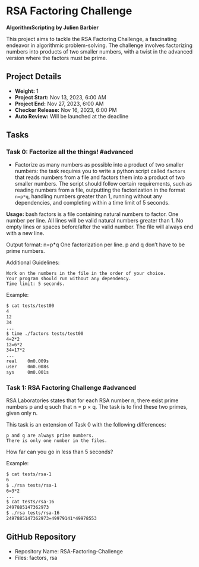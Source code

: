 # RSA Factoring Challenge

**AlgorithmScripting by Julien Barbier**

This project aims to tackle the RSA Factoring Challenge, a fascinating endeavor in algorithmic problem-solving. The challenge involves factorizing numbers into products of two smaller numbers, with a twist in the advanced version where the factors must be prime.

## Project Details

* **Weight:** 1
* **Project Start:** Nov 13, 2023, 6:00 AM
* **Project End:** Nov 27, 2023, 6:00 AM
* **Checker Release:** Nov 16, 2023, 6:00 PM
* **Auto Review:** Will be launched at the deadline

## Tasks

### Task 0: Factorize all the things! #advanced

- Factorize as many numbers as possible into a product of two smaller numbers: the task requires you to write a python script called `factors` that reads numbers from a file and factors them into a product of two smaller numbers. The script should follow certain requirements, such as reading numbers from a file, outputting the factorization in the format `n=p*q`, handling numbers greater than 1, running without any dependencies, and completing within a time limit of 5 seconds.

**Usage:**
bash
factors <file>
    <file> is a file containing natural numbers to factor.
    One number per line.
    All lines will be valid natural numbers greater than 1.
    No empty lines or spaces before/after the valid number.
    The file will always end with a new line.

Output format: n=p*q
    One factorization per line.
    p and q don’t have to be prime numbers.

Additional Guidelines:

    Work on the numbers in the file in the order of your choice.
    Your program should run without any dependency.
    Time limit: 5 seconds.

Example:
```bash
$ cat tests/test00
4
12
34
...
$ time ./factors tests/test00
4=2*2
12=6*2
34=17*2
...
real    0m0.009s
user    0m0.008s
sys     0m0.001s
```

### Task 1: RSA Factoring Challenge #advanced

RSA Laboratories states that for each RSA number n, there exist prime numbers p and q such that n = p × q. The task is to find these two primes, given only n.

This task is an extension of Task 0 with the following differences:

    p and q are always prime numbers.
    There is only one number in the files.

How far can you go in less than 5 seconds?

Example:
```bash
$ cat tests/rsa-1
6
$ ./rsa tests/rsa-1
6=3*2
...
$ cat tests/rsa-16
2497885147362973
$ ./rsa tests/rsa-16
2497885147362973=49979141*49978553
```

## GitHub Repository

* Repository Name: RSA-Factoring-Challenge
* Files: factors, rsa
